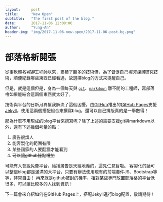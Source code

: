 ```yaml
---
layout:     post
title:      "New Open"
subtitle:   "The first post of the blog."
date:       2017-11-06 12:00:00
author:     "Yung-An"
header-img: "img/2017-11-06-new-open/2017-11-06-post-bg.png"
---
```


# 部落格新開張

從事軟體~~_攻城獅_~~工程師以來，累積了超多的技術債，為了督促自己~~_每天還債_~~研究技術，順便紀錄哪些東西已經看過，故選擇blog的方式來提醒自己。

但是，就是這個但是，身為一個每天與 [`git`][gitwiki_eng]、[`markdown`][markdownwiki_eng] 離不開的工程師，寫部落格如果能結合這兩個東西就太好了。

技術與平台的日新月異幫我解決了這個困擾。由[GitHub](https://github.com/)推出的[GitHub Pages](https://help.github.com/articles/using-jekyll-as-a-static-site-generator-with-github-pages/)支援[Jekyll](https://github.com/jekyll/jekyll)，使用這兩個搭配組合來撰寫blog，還可以自己排版真的是一舉數得！

那為什麼不用現成的blog平台來撰寫呢？除了上述的需要支援git與markdown以外，還有下述幾個考量的點：
1. 廣告很煩人
2. 能客製化的範圍有限
3. 某些國家的人要翻牆才能看到
4. ~~可以讓github綠點增加~~

可能有人會說免費平台，給播廣告是天經地義的，這見仁見智啦。
客製化的話可以整個blog都是滿滿的大平台，只要有辦法使用現有的前端套件JS、Bootstrap等等，非常自由！
再來就是github被封的機率，相對某些專門放置部落格的平台低很多，可以讓比較多的人找到資訊！

下一篇會來介紹如何在GitHub Pages上，搭配Jekyll進行blog配置，敬請期待！

[gitwiki_eng]: https://en.wikipedia.org/wiki/Git       "Git on wiki"    
[markdownwiki_eng]: https://en.wikipedia.org/wiki/Markdown  "Markdown on wiki"
